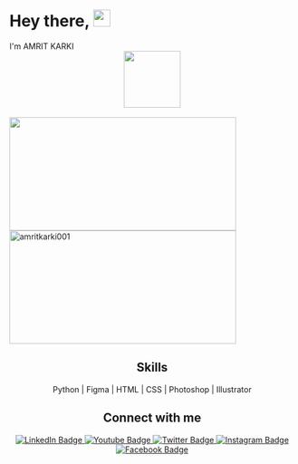 <h1>
  Hey there,
  <img src="https://media.giphy.com/media/hvRJCLFzcasrR4ia7z/giphy.gif" width="30px"/>
</h1>
	I'm AMRIT KARKI<br>
 

<div id="header" align="center">


 
 <img src="https://media.giphy.com/media/M9gbBd9nbDrOTu1Mqx/giphy.gif" width="100"/>

 


</div><br>

<div><img height="200em" width="400em" src="https://github-readme-stats-eight-theta.vercel.app/api?username=amritkarki001&show_icons=true&theme=dark&include_all_commits=true&count_private=true" />
    <img height="200em" width="400em" src="https://github-readme-streak-stats.herokuapp.com/?user=amritkarki001&theme=dark" alt="amritkarki001" />
</div>

<div id="skills" align="center">
	<h2>Skills</h2>
	<p>Python | Figma | HTML | CSS | Photoshop | Illustrator</p>
</div>

<div id="badges" align="center">
	<h2>Connect with me</h2>
<a href="https://www.linkedin.com/in/amrit-karki-64804b272">
 	 <img src="https://img.shields.io/badge/LinkedIn-blue?style=for-the-badge&logo=linkedin&logoColor=white" alt="LinkedIn Badge"/>
	
<a href="https://www.youtube.com/@karkivlogs001">
 	 <img src="https://img.shields.io/badge/YouTube-red?style=for-the-badge&logo=youtube&logoColor=white" alt="Youtube Badge"/>
	
<a href="https://twitter.com/amritkarki001 ">
 	 <img src="https://img.shields.io/badge/Twitter-blue?style=for-the-badge&logo=twitter&logoColor=white" alt="Twitter Badge"/>

 <a href="https://www.instagram.com/amritkarkii001">
 	 <img src="https://img.shields.io/badge/Instagram-red?style=for-the-badge&logo=instagram&logoColor=white" alt="Instagram Badge"/>
   
<a href="https://www.facebook.com/amritkarkii001">
 	 <img src="https://img.shields.io/badge/Facebook-blue?style=for-the-badge&logo=facebook&logoColor=white" alt="Facebook Badge"/>
   
<br>


<img src="https://komarev.com/ghpvc/?username=amritkarki001&style=flat-square&color=green" alt=""/>
</div>
